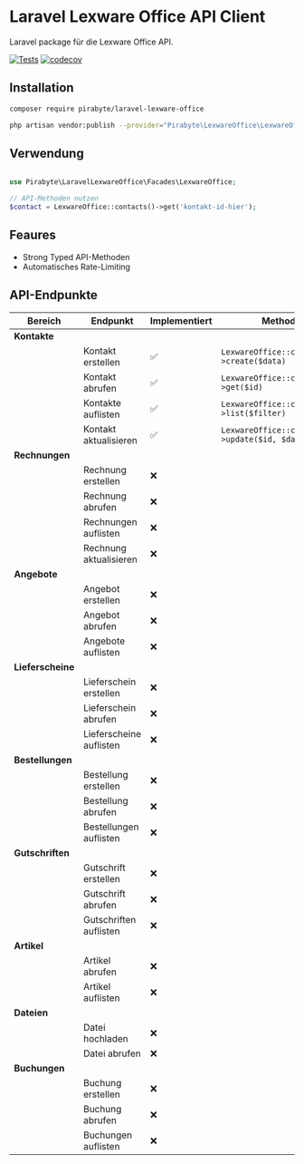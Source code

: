 # Laravel Lexware Office API Client

Laravel package für die Lexware Office API.

[![Tests](https://github.com/pirabyte/laravel-lexware-office/actions/workflows/tests.yml/badge.svg)](https://github.com/pirabyte/laravel-lexware-office/actions/workflows/tests.yml)
[![codecov](https://codecov.io/github/pirabyte/laravel-lexware-office/branch/main/graph/badge.svg?token=KIpGNZLpn6)](https://codecov.io/github/pirabyte/laravel-lexware-office)
## Installation

```bash
composer require pirabyte/laravel-lexware-office
```

```bash
php artisan vendor:publish --provider="Pirabyte\LexwareOffice\LexwareOfficeServiceProvider" --tag="config"
```

## Verwendung

```php

use Pirabyte\LaravelLexwareOffice\Facades\LexwareOffice;

// API-Methoden nutzen
$contact = LexwareOffice::contacts()->get('kontakt-id-hier');

```

## Feaures

- Strong Typed API-Methoden
- Automatisches Rate-Limiting

## API-Endpunkte

| Bereich | Endpunkt | Implementiert | Methode |
|---------|----------|--------------|---------|
| **Kontakte** |  |  |  |
|  | Kontakt erstellen | ✅ | `LexwareOffice::contacts()->create($data)` |
|  | Kontakt abrufen | ✅ | `LexwareOffice::contacts()->get($id)` |
|  | Kontakte auflisten | ✅ | `LexwareOffice::contacts()->list($filter)` |
|  | Kontakt aktualisieren | ✅ | `LexwareOffice::contacts()->update($id, $data)` |
| **Rechnungen** |  |  |  |
|  | Rechnung erstellen | ❌ |  |
|  | Rechnung abrufen | ❌ |  |
|  | Rechnungen auflisten | ❌ |  |
|  | Rechnung aktualisieren | ❌ |  |
| **Angebote** |  |  |  |
|  | Angebot erstellen | ❌ |  |
|  | Angebot abrufen | ❌ |  |
|  | Angebote auflisten | ❌ |  |
| **Lieferscheine** |  |  |  |
|  | Lieferschein erstellen | ❌ |  |
|  | Lieferschein abrufen | ❌ |  |
|  | Lieferscheine auflisten | ❌ |  |
| **Bestellungen** |  |  |  |
|  | Bestellung erstellen | ❌ |  |
|  | Bestellung abrufen | ❌ |  |
|  | Bestellungen auflisten | ❌ |  |
| **Gutschriften** |  |  |  |
|  | Gutschrift erstellen | ❌ |  |
|  | Gutschrift abrufen | ❌ |  |
|  | Gutschriften auflisten | ❌ |  |
| **Artikel** |  |  |  |
|  | Artikel abrufen | ❌ |  |
|  | Artikel auflisten | ❌ |  |
| **Dateien** |  |  |  |
|  | Datei hochladen | ❌ |  |
|  | Datei abrufen | ❌ |  |
| **Buchungen** |  |  |  |
|  | Buchung erstellen | ❌ |  |
|  | Buchung abrufen | ❌ |  |
|  | Buchungen auflisten | ❌ |  |
